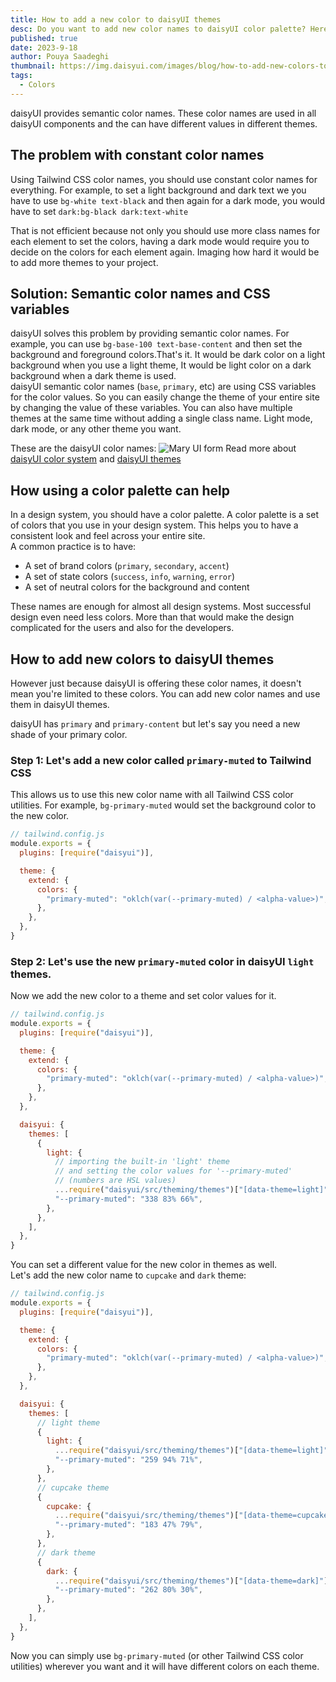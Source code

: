 ```yaml
---
title: How to add a new color to daisyUI themes
desc: Do you want to add new color names to daisyUI color palette? Here is how you can do it.
published: true
date: 2023-9-18
author: Pouya Saadeghi
thumbnail: https://img.daisyui.com/images/blog/how-to-add-new-colors-to-daisyui.jpg
tags:
  - Colors
---
```


daisyUI provides semantic color names. These color names are used in all daisyUI components and the can have different values in different themes.

## The problem with constant color names

Using Tailwind CSS color names, you should use constant color names for everything. For example, to set a light background and dark text we you have to use `bg-white text-black` and then again for a dark mode, you would have to set `dark:bg-black dark:text-white`

That is not efficient because not only you should use more class names for each element to set the colors, having a dark mode would require you to decide on the colors for each element again. Imaging how hard it would be to add more themes to your project.

## Solution: Semantic color names and CSS variables

daisyUI solves this problem by providing semantic color names. For example, you can use `bg-base-100 text-base-content` and then set the background and foreground colors.That's it. It would be dark color on a light background when you use a light theme, It would be light color on a dark background when a dark theme is used.  
daisyUI semantic color names (`base`, `primary`, etc) are using CSS variables for the color values. So you can easily change the theme of your entire site by changing the value of these variables.
You can also have multiple themes at the same time without adding a single class name. Light mode, dark mode, or any other theme you want.

These are the daisyUI color names:
![Mary UI form](https://img.daisyui.com/images/blog/daisyui-colors.jpg)
Read more about [daisyUI color system](https://daisyui.com/docs/colors) and [daisyUI themes](https://daisyui.com/docs/themes/)

## How using a color palette can help

In a design system, you should have a color palette. A color palette is a set of colors that you use in your design system. This helps you to have a consistent look and feel across your entire site.  
A common practice is to have:

- A set of brand colors (`primary`, `secondary`, `accent`)
- A set of state colors (`success`, `info`, `warning`, `error`)
- A set of neutral colors for the background and content

These names are enough for almost all design systems. Most successful design even need less colors. More than that would make the design complicated for the users and also for the developers.

## How to add new colors to daisyUI themes

However just because daisyUI is offering these color names, it doesn't mean you're limited to these colors. You can add new color names and use them in daisyUI themes.

daisyUI has `primary` and `primary-content` but let's say you need a new shade of your primary color.

### Step 1: Let's add a new color called `primary-muted` to Tailwind CSS

This allows us to use this new color name with all Tailwind CSS color utilities. For example, `bg-primary-muted` would set the background color to the new color.

```js
// tailwind.config.js
module.exports = {
  plugins: [require("daisyui")],

  theme: {
    extend: {
      colors: {
        "primary-muted": "oklch(var(--primary-muted) / <alpha-value>)",
      },
    },
  },
}
```

### Step 2: Let's use the new `primary-muted` color in daisyUI `light` themes.

Now we add the new color to a theme and set color values for it.

```js
// tailwind.config.js
module.exports = {
  plugins: [require("daisyui")],

  theme: {
    extend: {
      colors: {
        "primary-muted": "oklch(var(--primary-muted) / <alpha-value>)",
      },
    },
  },

  daisyui: {
    themes: [
      {
        light: {
          // importing the built-in 'light' theme
          // and setting the color values for '--primary-muted'
          // (numbers are HSL values)
          ...require("daisyui/src/theming/themes")["[data-theme=light]"],
          "--primary-muted": "338 83% 66%",
        },
      },
    ],
  },
}
```

You can set a different value for the new color in themes as well.  
Let's add the new color name to `cupcake` and `dark` theme:

```js
// tailwind.config.js
module.exports = {
  plugins: [require("daisyui")],

  theme: {
    extend: {
      colors: {
        "primary-muted": "oklch(var(--primary-muted) / <alpha-value>)",
      },
    },
  },

  daisyui: {
    themes: [
      // light theme
      {
        light: {
          ...require("daisyui/src/theming/themes")["[data-theme=light]"],
          "--primary-muted": "259 94% 71%",
        },
      },
      // cupcake theme
      {
        cupcake: {
          ...require("daisyui/src/theming/themes")["[data-theme=cupcake]"],
          "--primary-muted": "183 47% 79%",
        },
      },
      // dark theme
      {
        dark: {
          ...require("daisyui/src/theming/themes")["[data-theme=dark]"],
          "--primary-muted": "262 80% 30%",
        },
      },
    ],
  },
}
```

Now you can simply use `bg-primary-muted` (or other Tailwind CSS color utilities) wherever you want and it will have different colors on each theme.
